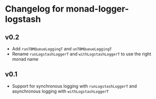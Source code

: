 # Changelog for monad-logger-logstash

## v0.2

- Add `runTBMQueueLoggingT` and `unTBMQueueLoggingT`
- Rename `runLogstashLoggerT` and `withLogstashLoggerT` to use the right monad name

## v0.1

- Support for synchronous logging with `runLogstashLoggerT` and asynchronous logging with `withLogstashLoggerT`